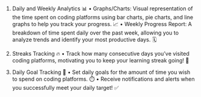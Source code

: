 1. Daily and Weekly Analytics 📊
	•	Graphs/Charts: Visual representation of the time spent on coding platforms using bar charts, pie charts, and line graphs to help you track your progress. 📈
	•	Weekly Progress Report: A breakdown of time spent daily over the past week, allowing you to analyze trends and identify your most productive days. 🗓️

2. Streaks Tracking 🔥
	•	Track how many consecutive days you’ve visited coding platforms, motivating you to keep your learning streak going! 💪

3. Daily Goal Tracking 🎯
	•	Set daily goals for the amount of time you wish to spend on coding platforms. ⏱️
	•	Receive notifications and alerts when you successfully meet your daily target! ✅